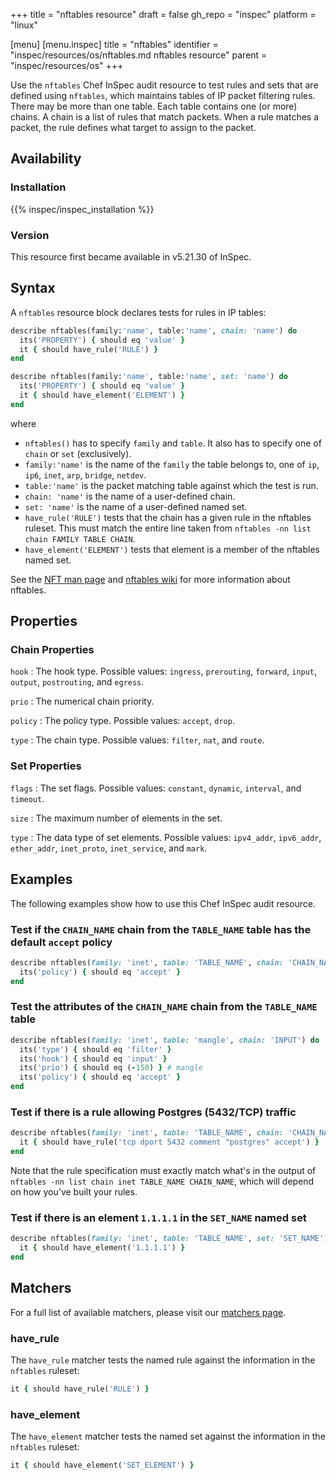+++
title = "nftables resource"
draft = false
gh_repo = "inspec"
platform = "linux"

[menu]
  [menu.inspec]
    title = "nftables"
    identifier = "inspec/resources/os/nftables.md nftables resource"
    parent = "inspec/resources/os"
+++

Use the `nftables` Chef InSpec audit resource to test rules and sets that are defined using `nftables`, which maintains tables of IP packet filtering rules. There may be more than one table. Each table contains one (or more) chains. A chain is a list of rules that match packets. When a rule matches a packet, the rule defines what target to assign to the packet.

## Availability

### Installation

{{% inspec/inspec_installation %}}

### Version

This resource first became available in v5.21.30 of InSpec.

## Syntax

A `nftables` resource block declares tests for rules in IP tables:

```ruby
describe nftables(family:'name', table:'name', chain: 'name') do
  its('PROPERTY') { should eq 'value' }
  it { should have_rule('RULE') }
end

describe nftables(family:'name', table:'name', set: 'name') do
  its('PROPERTY') { should eq 'value' }
  it { should have_element('ELEMENT') }
end
```

where

- `nftables()` has to specify `family` and `table`. It also has to specify one of `chain` or `set` (exclusively).
- `family:'name'` is the name of the `family` the table belongs to, one of `ip`, `ip6`, `inet`, `arp`, `bridge`, `netdev`.
- `table:'name'` is the packet matching table against which the test is run.
- `chain: 'name'` is the name of a user-defined chain.
- `set: 'name'` is the name of a user-defined named set.
- `have_rule('RULE')` tests that the chain has a given rule in the nftables ruleset. This must match the entire line taken from `nftables -nn list chain FAMILY TABLE CHAIN`.
- `have_element('ELEMENT')` tests that element is a member of the nftables named set.

See the [NFT man page](https://www.netfilter.org/projects/nftables/manpage.html) and [nftables wiki](https://wiki.nftables.org/wiki-nftables/index.php/Main_Page) for more information about nftables.

## Properties

### Chain Properties

`hook`
: The hook type. Possible values: `ingress`, `prerouting`, `forward`, `input`, `output`, `postrouting`, and `egress`.

`prio`
: The numerical chain priority.

`policy`
: The policy type. Possible values: `accept`, `drop`.

`type`
: The chain type.  Possible values: `filter`, `nat`, and `route`.

### Set Properties

`flags`
: The set flags. Possible values: `constant`, `dynamic`, `interval`, and `timeout`.

`size`
: The maximum number of elements in the set.

`type`
: The data type of set elements. Possible values: `ipv4_addr`, `ipv6_addr`, `ether_addr`, `inet_proto`, `inet_service`, and `mark`.

## Examples

The following examples show how to use this Chef InSpec audit resource.

### Test if the `CHAIN_NAME` chain from the `TABLE_NAME` table has the default `accept` policy

```ruby
describe nftables(family: 'inet', table: 'TABLE_NAME', chain: 'CHAIN_NAME') do
  its('policy') { should eq 'accept' }
end
```

### Test the attributes of the `CHAIN_NAME` chain from the `TABLE_NAME` table

```ruby
describe nftables(family: 'inet', table: 'mangle', chain: 'INPUT') do
  its('type') { should eq 'filter' }
  its('hook') { should eq 'input' }
  its('prio') { should eq (-150) } # mangle
  its('policy') { should eq 'accept' }
end
```

### Test if there is a rule allowing Postgres (5432/TCP) traffic

```ruby
describe nftables(family: 'inet', table: 'TABLE_NAME', chain: 'CHAIN_NAME') do
  it { should have_rule('tcp dport 5432 comment "postgres" accept') }
end
```

Note that the rule specification must exactly match what's in the output of `nftables -nn list chain inet TABLE_NAME CHAIN_NAME`, which will depend on how you've built your rules.

### Test if there is an element `1.1.1.1` in the `SET_NAME` named set

```ruby
describe nftables(family: 'inet', table: 'TABLE_NAME', set: 'SET_NAME') do
  it { should have_element('1.1.1.1') }
end
```

## Matchers

For a full list of available matchers, please visit our [matchers page](/inspec/matchers/).

### have_rule

The `have_rule` matcher tests the named rule against the information in the `nftables` ruleset:

```ruby
it { should have_rule('RULE') }
```

### have_element

The `have_element` matcher tests the named set against the information in the `nftables` ruleset:

```ruby
it { should have_element('SET_ELEMENT') }
```
